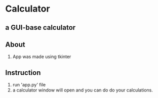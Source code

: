  # Calculator

## a GUI-base calculator
## About
1) App was made using tkinter

## Instruction
1) run 'app.py' file
2) a calculator window will open and you can do do your calculations.